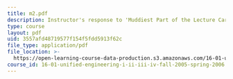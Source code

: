 ```yaml
---
title: m2.pdf
description: Instructor's response to 'Muddiest Part of the Lecture Cards'.
type: course
layout: pdf
uid: 3557afd48719577f154f5fdd5913f62c
file_type: application/pdf
file_location: >-
  https://open-learning-course-data-production.s3.amazonaws.com/16-01-unified-engineering-i-ii-iii-iv-fall-2005-spring-2006/3557afd48719577f154f5fdd5913f62c_m2.pdf
course_id: 16-01-unified-engineering-i-ii-iii-iv-fall-2005-spring-2006
---
```

